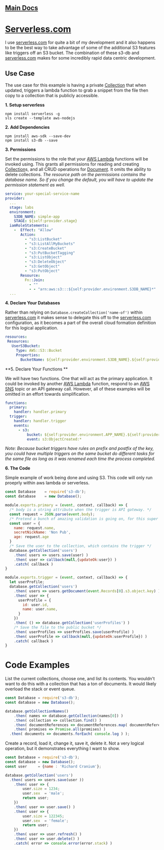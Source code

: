 ## [Main Docs](../README.md)

# [Serverless.com](http://serverless.com)
I use [serverless.com](http://serverless.com) for quite a bit of my development and it also happens to be the best way to take advantage of some of the additional S3 features like triggers off an S3 bucket. The combination of these s3-db and [serverless.com](http://serverless.com) makes for some incredibly rapid data centric development.

## Use Case
The use case for this example is having a private [Collection](../README.md#markdown-header-collection) that when updated, triggers a lambda function to grab a snippet from the file then copy to a collection that is publicly accessible.

**1. Setup serverless**

```
npm install serverless -g
sls create --template aws-nodejs
```

**2. Add Dependencies**

```
npm install aws-sdk --save-dev
npm install s3-db --save
```

**3. Permissions**

Set the permissions to the role that your [AWS Lambda](https://aws.amazon.com/lambda/) functions will be invoked using. This grants all permissions for reading and creating [Collection](../README.md#markdown-header-collection)s, and all CRUD operations for [Document](../README.md#markdown-header-document). It omits the ability to delete collections. *The resource path on the permissions contains the database name. So if you change the default, you will have to update the permission statement as well.*

```yml
service: your-special-service-name
provider:
  ...
  stage: labs
  environment:
    S3DB_NAME: simple-app
    STAGE: ${self:provider.stage}
  iamRoleStatements:
    -  Effect: "Allow"
       Action:
         - "s3:ListBucket"
         - "s3:ListAllMyBuckets"
         - "s3:CreateBucket"
         - "s3:PutBucketTagging"
         - "s3:ListObject"
         - "s3:DeleteObject"
         - "s3:GetObject"
         - "s3:PutObject"
       Resource:
         Fn::Join:
           - ""
           - - "arn:aws:s3:::${self:provider.environment.S3DB_NAME}*"
  ...
```

**4. Declare Your Databases**

Rather than relying on ```Database.createCollection('name-of')``` within [serverless.com](http://serverless.com) it makes sense to delegate this off to the [serverless.com](http://serverless.com) configuration, as it becomes a part of the overall cloud formation definition for this logical application.

```yml
resources:
 Resources:
   UserS3Bucket:
     Type: AWS::S3::Bucket
     Properties:
       BucketName: ${self:provider.environment.S3DB_NAME}.${self:provider.environment.STAGE}.userProfile
```

**5. Declare Your Functions **

We will have two functions. One that will act as the primary application. It could be invoked by another [AWS Lambda](https://aws.amazon.com/lambda/) function, respond to an  [AWS SNS](https://aws.amazon.com/sns/) topic or an API gateway call. However, all of these examples will be omitted in an effort towards simplification.

```yml
functions:
  primary:
    handler: handler.primary
  trigger:
    handler: handler.trigger
    events:
      - s3:
          bucket: ${self:provider.environment.APP_NAME}.${self:provider.environment.STAGE}.users
          event: s3:ObjectCreated:*
```

*Note: Because bucket triggers have rules on prefix and postfix of the key, you could have multiple triggers on the same bucket do different tasks for the same file as long as it was renamed each time the process completed.*

**6. The Code**

Simple example of work being done and using S3. This code will only run proeprly within aws lambda or serverless.

```javascript
const Database    = require('s3-db');
const database    = new Database();

module.exports.primary = (event, context, callback) => {
  /* body is a string attribute when the trigger is API gateway. */
  const request = JSON.parse(event.body);
  /* Pretend a bunch of amazing validation is going on, for this super complex use case.*/
  const user = {
    name: request.name,
    secretNickName: 'Non Pub',
    age: request.age
  }
  /* Save the user to the collection, which contains the trigger */
  database.getCollection('users')
    .then( users => users.save(user) )
    .then( user => callback(null,{updateOk:user}) )
    .catch( callback )
}

module.exports.trigger = (event, context, callback) => {
  let userProfile;
  database.getCollection('users')
    .then( users => users.getDocument(event.Records[0].s3.object.key) )
    .then( user => {
      userProfile = {
        id: user.id,
        name: user.name,
      }
    })
    .then( () => database.getCollection('userProfiles') )
    /* Save the file to the public bucket */
    .then( userProfiles => userProfiles.save(userProfile) )
    .then( userProfile => callback(null,{updateOk:userProfile}) )
    .catch( callback )
}
```

# Code Examples
List the current collections, choose one, and list its contents. You wouldn't want to do this with a collection that has a ton of documents. It would likely overload the stack or event queue.
```javascript
const Database = require('s3-db');
const database = new Database();

database.getCollectionNames()
	.then( names => database.getCollection(names[0]) )
	.then( collection => collection.find() )
	.then( documentReferences => documentReferences.map( documentReference => documentReference.getDocument() ))
	.then( promises => Promise.all(promises) )
  .then( documents => documents.forEach( console.log ) );
```

Create a record, load it, change it, save it, delete it. Not a very logical operation, but it demonstrates everything I want to show.

```javascript
const Database = require('s3-db');
const database = new Database();
const user     = {name : 'Richard Cranium'};

database.getCollection('users')
  .then( users => users.save(user ))
	.then( user => {
		user.size = 1234;
		user.sex  = 'male';
		return user;
	})
	.then( user => user.save() )
	.then( user => {
		user.size = 122345;
		user.sex  = 'female';
		return user;
	})
	.then( user => user.refresh() )
	.then( user => user.delete() )
	.catch( error => console.error(error.stack) )
```
